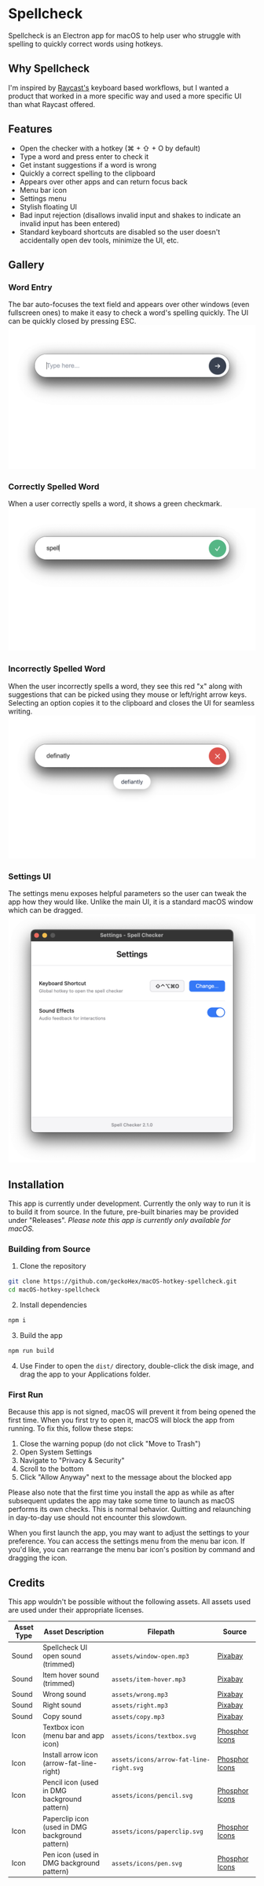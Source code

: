 # Spellcheck
Spellcheck is an Electron app for macOS to help user who struggle with spelling to quickly correct words using hotkeys.

## Why Spellcheck
I'm inspired by [Raycast's](https://www.raycast.com/) keyboard based workflows, but I wanted a product that worked in a more specific way and used a more specific UI than what Raycast offered.

## Features
- Open the checker with a hotkey (⌘ + ⇧ + O by default)
- Type a word and press enter to check it
- Get instant suggestions if a word is wrong
- Quickly a correct spelling to the clipboard
- Appears over other apps and can return focus back
- Menu bar icon
- Settings menu
- Stylish floating UI
- Bad input rejection (disallows invalid input and shakes to indicate an invalid input has been entered)
- Standard keyboard shortcuts are disabled so the user doesn't accidentally open dev tools, minimize the UI, etc.

## Gallery
### Word Entry
The bar auto-focuses the text field and appears over other windows (even fullscreen ones) to make it easy to check a word's spelling quickly. The UI can be quickly closed by pressing ESC.
![Word entry UI](readme/word-entry.png)

### Correctly Spelled Word
When a user correctly spells a word, it shows a green checkmark.
![Correctly spelled entry UI](readme/correct-word.png)

### Incorrectly Spelled Word
When the user incorrectly spells a word, they see this red "x" along with suggestions that can be picked using they mouse or left/right arrow keys. Selecting an option copies it to the clipboard and closes the UI for seamless writing.
![Incorrectly spelled entry UI](readme/wrong-word.png)

### Settings UI
The settings menu exposes helpful parameters so the user can tweak the app how they would like. Unlike the main UI, it is a standard macOS window which can be dragged.
![Settings UI](readme/settings.png)

## Installation
This app is currently under development. Currently the only way to run it is to build it from source. In the future, pre-built binaries may be provided under "Releases". *Please note this app is currently only available for macOS.*

### Building from Source
1. Clone the repository
```bash
git clone https://github.com/geckoHex/macOS-hotkey-spellcheck.git
cd macOS-hotkey-spellcheck
```
2. Install dependencies
```bash
npm i
```
3. Build the app
```bash
npm run build
```

4. Use Finder to open the `dist/` directory, double-click the disk image, and drag the app to your Applications folder.

### First Run
Because this app is not signed, macOS will prevent it from being opened the first time. When you first try to open it, macOS will block the app from running. To fix this, follow these steps:
1. Close the warning popup (do not click "Move to Trash")
2. Open System Settings
3. Navigate to "Privacy & Security"
4. Scroll to the bottom
5. Click "Allow Anyway" next to the message about the blocked app

Please also note that the first time you install the app as while as after subsequent updates the app may take some time to launch as macOS performs its own checks. This is normal behavior. Quitting and relaunching in day-to-day use should not encounter this slowdown.

When you first launch the app, you may want to adjust the settings to your preference. You can access the settings menu from the menu bar icon. If you'd like, you can rearrange the menu bar icon's position by command and dragging the icon.

## Credits
This app wouldn't be possible without the following assets. All assets used are used under their appropriate licenses.

| Asset Type | Asset Description                               | Filepath                                | Source                                                                   |
|------------|-------------------------------------------------|-----------------------------------------|--------------------------------------------------------------------------|
| Sound      | Spellcheck UI open sound (trimmed)              | `assets/window-open.mp3`                | [Pixabay](https://pixabay.com/sound-effects/ui-sounds-pack-3-15-359713/) |
| Sound      | Item hover sound (trimmed)                      | `assets/item-hover.mp3`                 | [Pixabay](https://pixabay.com/sound-effects/ui-sounds-pack-4-9-359736/)  |
| Sound      | Wrong sound                                     | `assets/wrong.mp3`                      | [Pixabay](https://pixabay.com/sound-effects/ui-sounds-pack-5-4-359761/)  |
| Sound      | Right sound                                     | `assets/right.mp3`                      | [Pixabay](https://pixabay.com/sound-effects/ui-sound-374228/)            |
| Sound      | Copy sound                                      | `assets/copy.mp3`                       | [Pixabay](https://pixabay.com/sound-effects/ui-sounds-pack-3-8-359730/)  |
| Icon       | Textbox icon (menu bar and app icon)            | `assets/icons/textbox.svg`              | [Phosphor Icons](https://phosphoricons.com/)                             |
| Icon       | Install arrow icon (arrow-fat-line-right)       | `assets/icons/arrow-fat-line-right.svg` | [Phosphor Icons](https://phosphoricons.com/)                             |
| Icon       | Pencil icon (used in DMG background pattern)    | `assets/icons/pencil.svg`               | [Phosphor Icons](https://phosphoricons.com/)                             |
| Icon       | Paperclip icon (used in DMG background pattern) | `assets/icons/paperclip.svg`            | [Phosphor Icons](https://phosphoricons.com/)                             |
| Icon       | Pen icon (used in DMG background pattern)       | `assets/icons/pen.svg`                  | [Phosphor Icons](https://phosphoricons.com/)                             |